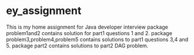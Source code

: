 # ey_assignment
This is my home assignment for Java developer interview
package problem1and2 contains solution for part1 questions 1 and 2.
package problem3,problem4,problem5 contains solutions to part1 questions 3,4 and 5.
package part2 contains solutions to part2 DAG problem.
